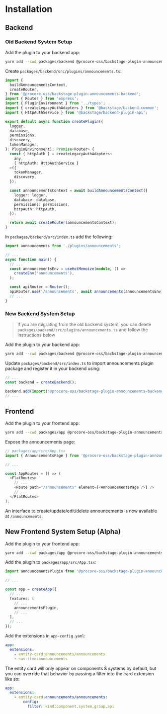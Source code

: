 # Installation

## Backend

### Old Backend System Setup

Add the plugin to your backend app:

```bash
yarn add --cwd packages/backend @procore-oss/backstage-plugin-announcements-backend
```

Create `packages/backend/src/plugins/announcements.ts`:

```ts
import {
  buildAnnouncementsContext,
  createRouter,
} from '@procore-oss/backstage-plugin-announcements-backend';
import { Router } from 'express';
import { PluginEnvironment } from '../types';
import { createLegacyAuthAdapters } from '@backstage/backend-common';
import { HttpAuthService } from '@backstage/backend-plugin-api';

export default async function createPlugin({
  logger,
  database,
  permissions,
  discovery,
  tokenManager,
}: PluginEnvironment): Promise<Router> {
  const { httpAuth } = createLegacyAuthAdapters<
    any,
    { httpAuth: HttpAuthService }
  >({
    tokenManager,
    discovery,
  });

  const announcementsContext = await buildAnnouncementsContext({
    logger: logger,
    database: database,
    permissions: permissions,
    httpAuth: httpAuth,
  });

  return await createRouter(announcementsContext);
}
```

In `packages/backend/src/index.ts` add the following:

```ts
import announcements from './plugins/announcements';

// ...
async function main() {
  // ...
  const announcementsEnv = useHotMemoize(module, () =>
    createEnv('announcements'),
  );

  const apiRouter = Router();
  apiRouter.use('/announcements', await announcements(announcementsEnv));
  // ...
}
```

### New Backend System Setup

> If you are migrating from the old backend system, you can delete `packages/backend/src/plugins/announcements.ts` and follow the instructions below

Add the plugin to your backend app:

```bash
yarn add --cwd packages/backend @procore-oss/backstage-plugin-announcements-backend
```

Update `packages/backend/src/index.ts` to import announcements plugin package and register it in your backend using:

```ts
// ...
const backend = createBackend();

backend.add(import('@procore-oss/backstage-plugin-announcements-backend'));
// ...
```

## Frontend

Add the plugin to your frontend app:

```bash
yarn add --cwd packages/app @procore-oss/backstage-plugin-announcements
```

Expose the announcements page:

```ts
// packages/app/src/App.tsx
import { AnnouncementsPage } from '@procore-oss/backstage-plugin-announcements';

// ...

const AppRoutes = () => (
  <FlatRoutes>
    // ...
    <Route path="/announcements" element={<AnnouncementsPage />} />
    // ...
  </FlatRoutes>
);
```

An interface to create/update/edit/delete announcements is now available at `/announcements`.

## New Frontend System Setup (Alpha)

Add the plugin to your frontend app:

```bash
yarn add --cwd packages/app @procore-oss/backstage-plugin-announcements
```

Add the plugin to `packages/app/src/App.tsx`:

```ts
import announcementsPlugin from '@procore-oss/backstage-plugin-announcements/alpha';

// ...

const app = createApp({
  // ...
  features: [
    // ...
    announcementsPlugin,
    // ...
  ],
  // ...
});
```

Add the extensions in `app-config.yaml`:

```yaml
app:
  extensions:
    - entity-card:announcements/announcements
    - nav-item:announcements
```

The entity card will only appear on components & systems by default, but you can override that
behavior by passing a filter into the card extension like so:

```yaml
app:
  extensions:
    - entity-card:announcements/announcements:
        config:
          filter: kind:component,system,group,api
```
